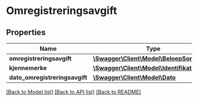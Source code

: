 # Omregistreringsavgift

## Properties
Name | Type | Description | Notes
------------ | ------------- | ------------- | -------------
**omregistreringsavgift** | [**\Swagger\Client\Model\BeloepSomHeltall**](BeloepSomHeltall.md) |  | [optional] 
**kjennemerke** | [**\Swagger\Client\Model\Identifikator**](Identifikator.md) |  | [optional] 
**dato_omregistreringsavgift** | [**\Swagger\Client\Model\Dato**](Dato.md) |  | [optional] 

[[Back to Model list]](../../README.md#documentation-for-models) [[Back to API list]](../../README.md#documentation-for-api-endpoints) [[Back to README]](../../README.md)

